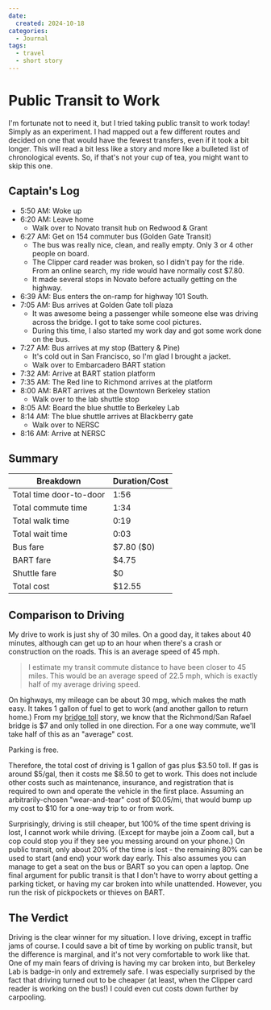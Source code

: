 ```yaml
---
date:
  created: 2024-10-18
categories:
  - Journal
tags:
  - travel
  - short story
---
```

# Public Transit to Work

I'm fortunate not to need it, but I tried taking public transit to work today! Simply as an experiment. I had mapped out a few different routes and decided on one that would have the fewest transfers, even if it took a bit longer. This will read a bit less like a story and more like a bulleted list of chronological events. So, if that's not your cup of tea, you might want to skip this one.

<!-- more -->

## Captain's Log

- 5:50 AM: Woke up
- 6:20 AM: Leave home
    - Walk over to Novato transit hub on Redwood & Grant
- 6:27 AM: Get on 154 commuter bus (Golden Gate Transit)
    - The bus was really nice, clean, and really empty. Only 3 or 4 other people on board.
    - The Clipper card reader was broken, so I didn't pay for the ride. From an online search, my ride would have normally cost $7.80.
    - It made several stops in Novato before actually getting on the highway.
- 6:39 AM: Bus enters the on-ramp for highway 101 South.
- 7:05 AM: Bus arrives at Golden Gate toll plaza
    - It was awesome being a passenger while someone else was driving across the bridge. I got to take some cool pictures.
    - During this time, I also started my work day and got some work done on the bus.
- 7:27 AM: Bus arrives at my stop (Battery & Pine)
    - It's cold out in San Francisco, so I'm glad I brought a jacket.
    - Walk over to Embarcadero BART station
- 7:32 AM: Arrive at BART station platform
- 7:35 AM: The Red line to Richmond arrives at the platform
- 8:00 AM: BART arrives at the Downtown Berkeley station
    - Walk over to the lab shuttle stop
- 8:05 AM: Board the blue shuttle to Berkeley Lab
- 8:14 AM: The blue shuttle arrives at Blackberry gate
    - Walk over to NERSC
- 8:16 AM: Arrive at NERSC

## Summary

| Breakdown | Duration/Cost |
| --------- | ---------------- |
| Total time door-to-door | 1:56 |
| Total commute time | 1:34 |
| Total walk time | 0:19 |
| Total wait time | 0:03 |
| Bus fare | \$7.80 (\$0) |
| BART fare | \$4.75 |
| Shuttle fare | \$0 |
| Total cost | \$12.55 |

## Comparison to Driving

My drive to work is just shy of 30 miles. On a good day, it takes about 40 minutes, although can get up to an hour when there's a crash or construction on the roads. This is an average speed of 45 mph.

> I estimate my transit commute distance to have been closer to 45 miles. This would be an average speed of 22.5 mph, which is exactly half of my average driving speed.

On highways, my mileage can be about 30 mpg, which makes the math easy. It takes 1 gallon of fuel to get to work (and another gallon to return home.) From my [bridge toll](./2024-10-12-bay-area-bridges.md) story, we know that the Richmond/San Rafael bridge is $7 and only tolled in one direction. For a one way commute, we'll take half of this as an "average" cost.

Parking is free.

Therefore, the total cost of driving is 1 gallon of gas plus $3.50 toll. If gas is around $5/gal, then it costs me $8.50 to get to work. This does not include other costs such as maintenance, insurance, and registration that is required to own and operate the vehicle in the first place. Assuming an arbitrarily-chosen "wear-and-tear" cost of $0.05/mi, that would bump up my cost to $10 for a one-way trip to or from work.

Surprisingly, driving is still cheaper, but 100% of the time spent driving is lost, I cannot work while driving. (Except for maybe join a Zoom call, but a cop could stop you if they see you messing around on your phone.) On public transit, only about 20% of the time is lost - the remaining 80% can be used to start (and end) your work day early. This also assumes you can manage to get a seat on the bus or BART so you can open a laptop. One final argument for public transit is that I don't have to worry about getting a parking ticket, or having my car broken into while unattended. However, you run the risk of pickpockets or thieves on BART.

## The Verdict

Driving is the clear winner for my situation. I love driving, except in traffic jams of course. I could save a bit of time by working on public transit, but the difference is marginal, and it's not very comfortable to work like that. One of my main fears of driving is having my car broken into, but Berkeley Lab is badge-in only and extremely safe. I was especially surprised by the fact that driving turned out to be cheaper (at least, when the Clipper card reader is working on the bus!) I could even cut costs down further by carpooling.